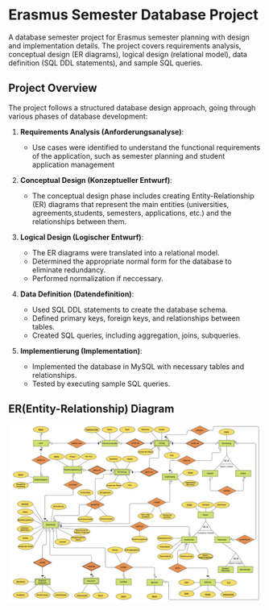 # Erasmus Semester Database Project

A database semester project for Erasmus semester planning with design and implementation details. The project covers requirements analysis, conceptual design (ER diagrams), logical design (relational model), data definition (SQL DDL statements), and sample SQL queries.

## Project Overview

The project follows a structured database design approach, going through various phases of database development:

1. **Requirements Analysis (Anforderungsanalyse)**: 
   - Use cases were identified to understand the functional requirements of the application, such as semester planning and student application management

2. **Conceptual Design (Konzeptueller Entwurf)**: 
   - The conceptual design phase includes creating Entity-Relationship (ER) diagrams that represent the main entities (universities, agreements,students, semesters, applications, etc.) and the relationships between them.

3. **Logical Design (Logischer Entwurf)**: 
   - The ER diagrams were translated into a relational model.
   - Determined the appropriate normal form for the database to eliminate redundancy.
   - Performed normalization if neccessary.

4. **Data Definition (Datendefinition)**: 
   - Used SQL DDL statements to create the database schema.
   - Defined primary keys, foreign keys, and relationships between tables.
   - Created SQL queries, including aggregation, joins, subqueries.

5. **Implementierung (Implementation)**:
   - Implemented the database in MySQL with necessary tables and relationships.
   - Tested by executing sample SQL queries.


## ER(Entity-Relationship) Diagram
![ER Diagram](ER_Diagram.jpg)

